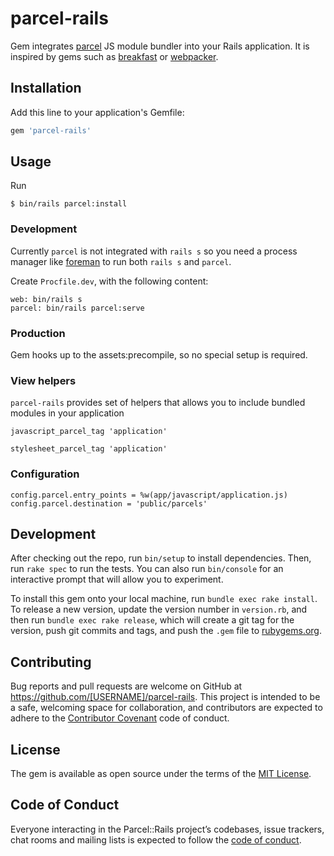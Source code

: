 # parcel-rails

Gem integrates [parcel](https://parceljs.org/) JS module bundler into your Rails application. It is inspired by gems such as
[breakfast](https://github.com/devlocker/breakfast) or [webpacker](https://github.com/rails/webpacker).

## Installation

Add this line to your application's Gemfile:

```ruby
gem 'parcel-rails'
```

## Usage

Run

    $ bin/rails parcel:install

### Development

Currently `parcel` is not integrated with `rails s` so you need a process manager like [foreman]() to run both `rails s` and `parcel`.

Create `Procfile.dev`, with the following content:

```
web: bin/rails s
parcel: bin/rails parcel:serve
```

### Production

Gem hooks up to the assets:precompile, so no special setup is required.


### View helpers

`parcel-rails` provides set of helpers that allows you to include bundled
modules in your application

	javascript_parcel_tag 'application'

    stylesheet_parcel_tag 'application'

### Configuration

	config.parcel.entry_points = %w(app/javascript/application.js)
	config.parcel.destination = 'public/parcels'

## Development

After checking out the repo, run `bin/setup` to install dependencies. Then, run `rake spec` to run the tests. You can also run `bin/console` for an interactive prompt that will allow you to experiment.

To install this gem onto your local machine, run `bundle exec rake install`. To release a new version, update the version number in `version.rb`, and then run `bundle exec rake release`, which will create a git tag for the version, push git commits and tags, and push the `.gem` file to [rubygems.org](https://rubygems.org).

## Contributing

Bug reports and pull requests are welcome on GitHub at https://github.com/[USERNAME]/parcel-rails. This project is intended to be a safe, welcoming space for collaboration, and contributors are expected to adhere to the [Contributor Covenant](http://contributor-covenant.org) code of conduct.

## License

The gem is available as open source under the terms of the [MIT License](https://opensource.org/licenses/MIT).

## Code of Conduct

Everyone interacting in the Parcel::Rails project’s codebases, issue trackers, chat rooms and mailing lists is expected to follow the [code of conduct](https://github.com/[USERNAME]/parcel-rails/blob/master/CODE_OF_CONDUCT.md).

